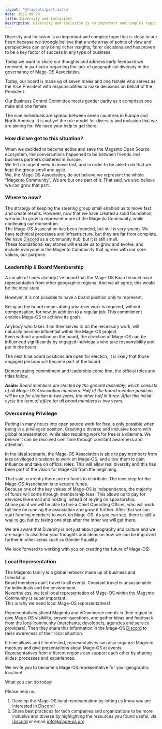 ```yaml
---
layout: '@/layouts/post.astro'
date: 2022-09-20
title: Diversity and Inclusion!
description: Diversity and Inclusion is an important and complex topic that is close to our heart because we strongly believe that a wide array of points of view and perspectives can only bring richer insights, fairer decisions and has proven to be a key factor of success in any type of business.  
---
```


Diversity and Inclusion is an important and complex topic that is close to our heart because we strongly believe that a wide array of points of view and perspectives can only bring richer insights, fairer decisions and has proven to be a key factor of success in any type of business.

Today we want to share our thoughts and address early feedback we received, in particular regarding the lack of geographical diversity in the governance of Mage-OS Association.

Today, our board is made up of seven males and one female who serves as the Vice President with responsibilities to make decisions on behalf of the President.

Our Business Control Committee meets gender parity as it comprises one male and one female

The nine individuals are spread between seven countries in Europe and North America. It is not yet the role model for diversity and inclusion that we are aiming for. We need your help to get there.

### How did we get to this situation?
When we decided to become active and save the Magento Open Source ecosystem, the conversations happened to be between friends and business partners clustered in Europe.  
We felt an urgent need to move fast, and in order to be able to do that we kept the group small and agile.  
We, the Mage-OS Association, do not believe we represent the whole “Magento Community”. We are but one part of it. That said, we also believe we can grow that part.

### Where to now?
The strategy of keeping the steering group small enabled us to move fast and create results. However, now that we have created a solid foundation, we want to grow to represent more of the Magento Community, while continuing our momentum.  
The Mage-OS Association has been founded, but still is very young. We have technical processes and infrastructure, but they are far from complete. We have [Discord](http://chat.mage-os.org/) as a community hub, but it is still small.  
These foundational key stones will enable us to grow and evolve, and include everyone in the Magento Community that agrees with our core values, our purpose.  

### Leadership & Board Membership
A couple of times already I’ve heard that the Mage-OS Board should have representation from other geographic regions. And we all agree, this would be the ideal state.

However, it is not possible to have a board position only to represent.

Being on the board means doing whatever work is required, without compensation, for now, in addition to a regular job. This commitment enables Mage-OS to achieve its goals.

Anybody who takes it on themselves to do the necessary work, will naturally become influential within the Mage-OS project.  
Even without a position on the board, the direction of Mage-OS can be influenced significantly by engaged individuals who take responsibility and put in the hours.

The next time board positions are open for election, it is likely that those engaged persons will become part of the board.

Demonstrating commitment and leadership come first, the official roles and titles follow.

**Aside:** *Board members are elected by the general assembly, which consists of all Mage-OS Association members. Half of the board member positions will be up for election in two years, the other half in three. After this initial cycle the term of office for all board members is two years.*

### Overcoming Privilege
Putting in many hours into open source work for free is only possible when being in a privileged position. Creating a diverse and inclusive board with global representation, while also requiring work for free is a dilemma. We believe it can be resolved over time through constant awareness and attention.

In the ideal scenario, the Mage-OS Association is able to pay members from less privileged situations to work on Mage-OS, and allow them to gain influence and take on official roles. This will allow real diversity and this has been part of the vision for Mage-OS from the beginning.

That said, currently there are no funds to distribute. The next step for the Mage-OS Association is to acquire funds.  
Because one of the key values of Mage-OS is independence, the majority of funds will come through membership fees. This allows us to pay for services like email and hosting instead of relying on sponsorship.  
At one point we will be able to hire a Chief Operating Officer, who will work full time on running the association and grow it further. After that we can start funding members to work on Mage-OS. As you can see, there is still a way to go, but by taking one step after the other we will get there.  

We are aware that Diversity is not just about geography and culture and we are eager to also hear your thoughts and ideas on how we can be improved further in other areas such as Gender Equality.

We look forward to working with you on creating the future of Mage-OS!

### Local Representation
The Magento family is a global network made up of business and friendship.  
Board members can’t travel to all events. Constant travel is unsustainable for individuals and the environment.  
Nevertheless, we feel local representation of Mage-OS within the Magento Community is super important.  
This is why we need local Mage-OS representatives!

Representatives attend Magento and eCommerce events in their region to give Mage-OS visibility, answer questions, and gather ideas and feedback from the local community (merchants, developers, agencies and service providers). Then they share this information in the Mage-OS [Discord](http://chat.mage-os.org/) to raise awareness of their local situation.

If time allows and if interested, representatives can also organize Magento meetups and give presentations about Mage-OS at events.  
Representatives from different regions can support each other by sharing slides, processes and experiences.

We invite you to become a Mage-OS representative for your geographic location!

What you can do today!

Please help us:
1. Develop the Mage-OS local representation by letting us know you are interested in [Discord](http://chat.mage-os.org/)!
2. Share best practices for tech companies and organizations to be more inclusive and diverse by highlighting the resources you found useful, via [Discord](http://chat.mage-os.org/) or email: info@mage-os.org
